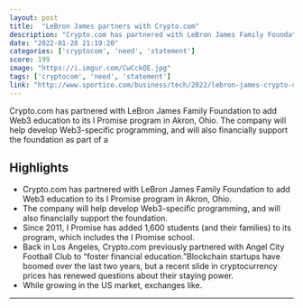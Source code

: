 ```yaml
---
layout: post
title:  "LeBron James partners with Crypto.com"
description: "Crypto.com has partnered with LeBron James Family Foundation to add Web3 education to its I Promise program in Akron, Ohio. The company will help develop Web3-specific programming, and will also financially support the foundation as part of a"
date: "2022-01-28 21:19:20"
categories: ['cryptocom', 'need', 'statement']
score: 199
image: "https://i.imgur.com/CwCckQE.jpg"
tags: ['cryptocom', 'need', 'statement']
link: "http://www.sportico.com/business/tech/2022/lebron-james-crypto-com-partnership-web3-ljff-i-promise-1234659412/amp/"
---
```


Crypto.com has partnered with LeBron James Family Foundation to add Web3 education to its I Promise program in Akron, Ohio. The company will help develop Web3-specific programming, and will also financially support the foundation as part of a

## Highlights

- Crypto.com has partnered with LeBron James Family Foundation to add Web3 education to its I Promise program in Akron, Ohio.
- The company will help develop Web3-specific programming, and will also financially support the foundation.
- Since 2011, I Promise has added 1,600 students (and their families) to its program, which includes the I Promise school.
- Back in Los Angeles, Crypto.com previously partnered with Angel City Football Club to “foster financial education.”Blockchain startups have boomed over the last two years, but a recent slide in cryptocurrency prices has renewed questions about their staying power.
- While growing in the US market, exchanges like.

---
